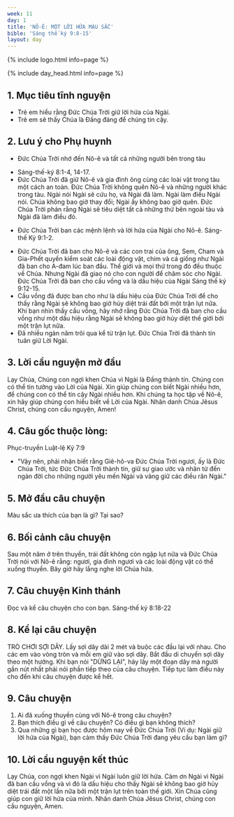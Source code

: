 ```yaml
---
week: 11
day: 1
title: 'NÔ-Ê: MỘT LỜI HỨA MÀU SẮC'
bible: 'Sáng thế ký 9:8-15'
layout: day
---
```



{% include logo.html info=page %}

{% include day_head.html info=page %}

## 1. Mục tiêu tĩnh nguyện
- Trẻ em hiểu rằng Đức Chúa Trời giữ lời hứa của Ngài.
- Trẻ em sẽ thấy Chúa là Đấng đáng để chúng tin cậy.

## 2. Lưu ý cho Phụ huynh
* Đức Chúa Trời nhớ đến Nô-ê và tất cả những người bên trong tàu
- Sáng-thế-ký 8:1-4, 14-17.
- Đức Chúa Trời đã giữ Nô-ê và gia đình ông cùng các loài vật trong tàu một cách an toàn. Đức Chúa Trời không quên Nô-ê và những người khác trong tàu. Ngài nói Ngài sẽ cứu họ, và Ngài đã làm. Ngài làm điều Ngài nói. Chúa không bao giờ thay đổi; Ngài ấy không bao giờ quên. Đức Chúa Trời phán rằng Ngài sẽ tiêu diệt tất cả những thứ bên ngoài tàu và Ngài đã làm điều đó.
* Đức Chúa Trời ban các mệnh lệnh và lời hứa của Ngài cho Nô-ê. Sáng-thế Ký 9:1-2.
- Đức Chúa Trời đã ban cho Nô-ê và các con trai của ông, Sem, Cham và Gia-Phết quyền kiểm soát các loài động vật, chim và cá giống như Ngài đã ban cho A-đam lúc ban đầu. Thế giới và mọi thứ trong đó đều thuộc về Chúa. Nhưng Ngài đã giao nó cho con người để chăm sóc cho Ngài. Đức Chúa Trời đã ban cho cầu vồng và là dấu hiệu của Ngài Sáng thế ký 9:12-15.
- Cầu vồng đã được ban cho như là dấu hiệu của Đức Chúa Trời để cho thấy rằng Ngài sẽ không bao giờ hủy diệt trái đất bởi một trận lụt nữa. Khi bạn nhìn thấy cầu vồng, hãy nhớ rằng Đức Chúa Trời đã ban cho cầu vồng như một dấu hiệu rằng Ngài sẽ không bao giờ hủy diệt thế giới bởi một trận lụt nữa.
- Đã nhiều ngàn năm trôi qua kể từ trận lụt. Đức Chúa Trời đã thành tín tuân giữ Lời Ngài.

## 3. Lời cầu nguyện mở đầu
Lạy Chúa, Chúng con ngợi khen Chúa vì Ngài là Đấng thành tín. Chúng con có thể tin tưởng vào Lời của Ngài. Xin giúp chúng con biết Ngài nhiều hơn, để chúng con có thể tin cậy Ngài nhiều hơn. Khi chúng ta học tập về Nô-ê, xin hãy giúp chúng con hiểu biết về Lời của Ngài. Nhân danh Chúa Jêsus Christ, chúng con cầu nguyện, Amen!

## 4. Câu gốc thuộc lòng:
Phục-truyền Luật-lệ Ký 7:9
- "Vậy nên, phải nhận biết rằng Giê-hô-va Đức Chúa Trời ngươi, ấy là Đức Chúa Trời, tức Đức Chúa Trời thành tín, giữ sự giao ước và nhân từ đến ngàn đời cho những người yêu mến Ngài và vâng giữ các điều răn Ngài."

## 5. Mở đầu câu chuyện
Màu sắc ưa thích của bạn là gì? Tại sao?

## 6. Bối cảnh câu chuyện
Sau một năm ở trên thuyền, trái đất không còn ngập lụt nữa và Đức Chúa Trời nói với Nô-ê rằng: ngươi, gia đình ngươi và các loài động vật có thể xuống thuyền. Bây giờ hãy lắng nghe lời Chúa hứa.

## 7. Câu chuyện Kinh thánh
 Đọc và kể câu chuyện cho con bạn. Sáng-thế ký 8:18-22

## 8. Kể lại câu chuyện
TRÒ CHƠI SỢI DÂY.
 Lấy sợi dây dài 2 mét và buộc các đầu lại với nhau. Cho các em vào vòng tròn và mỗi em giữ vào sợi dây. Bắt đầu di chuyển sợi dây theo một hướng. Khi bạn nói "DỪNG LẠI", hãy lấy một đoạn dây mà người gần nút nhất phải nói phần tiếp theo của câu chuyện. Tiếp tục làm điều này cho đến khi câu chuyện được kể hết.

## 9. Câu chuyện
1. Ai đã xuống thuyền cùng với Nô-ê trong câu chuyện?
2. Bạn thích điều gì về câu chuyện? Có điều gì bạn không thích?
3. Qua những gì bạn học được hôm nay về Đức Chúa Trời (Ví dụ: Ngài giữ lời hứa của Ngài), bạn cảm thấy Đức Chúa Trời đang yêu cầu bạn làm gì?

## 10. Lời cầu nguyện kết thúc
Lạy Chúa, con ngợi khen Ngài vì Ngài luôn giữ lời hứa. Cảm ơn Ngài vì Ngài đã ban cầu vồng và vì đó là dấu hiệu cho thấy Ngài sẽ không bao giờ hủy diệt trái đất một lần nữa bởi một trận lụt trên toàn thế giới. Xin Chúa cũng giúp con giữ lời hứa của mình. Nhân danh Chúa Jêsus Christ, chúng con cầu nguyện, Amen.
